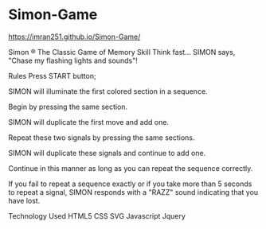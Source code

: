# Simon-Game
https://imran251.github.io/Simon-Game/


Simon ®
The Classic Game of Memory Skill
Think fast... SIMON says, "Chase my flashing lights and sounds"!


Rules
Press START button; 

SIMON will illuminate the first colored section in a sequence.

Begin by pressing the same section.

SIMON will duplicate the first move and add one.

Repeat these two signals by pressing the same sections.

SIMON will duplicate these signals and continue to add one.

Continue in this manner as long as you can repeat the sequence correctly.

If you fail to repeat a sequence exactly or if you take more than 5 seconds to repeat a signal, SIMON responds with a "RAZZ" sound indicating that you have lost.

Technology Used
HTML5
CSS
SVG
Javascript
Jquery
